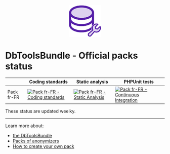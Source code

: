
<p align="center" style="margin: auto">
    <img style="height:100px;" src="./logo.png">
</p>

# DbToolsBundle - Official packs status

|                     | Coding standards | Static analysis | PHPUnit tests |
| ------------------- | ---------------- | --------------- | ------------- |
| Pack fr-FR          | [![Pack fr-FR - Coding standards](https://img.shields.io/github/actions/workflow/status/DbToolsBundle/packs-status/pack-fr-fr-coding-standards.yml?style=flat-square&label=PHP%20CS)](https://github.com/DbToolsBundle/packs-status/actions/workflows/pack-fr-fr-coding-standards.yml) | [![Pack fr-FR - Static Analysis](https://img.shields.io/github/actions/workflow/status/DbToolsBundle/packs-status/pack-fr-fr-static-analysis.yml?style=flat-square&label=PHPStan)](https://github.com/DbToolsBundle/packs-status/actions/workflows/pack-fr-fr-static-analysis.yml) | [![Pack fr-FR - Continuous Integration](https://img.shields.io/github/actions/workflow/status/DbToolsBundle/packs-status/pack-fr-fr-continuous-integration.yml?style=flat-square&label=PHPUnit)](https://github.com/DbToolsBundle/packs-status/actions/workflows/pack-fr-fr-continuous-integration.yml) |

These status are updated weelky.

---
Learn more about:
* [the DbToolsBundle](https://dbtoolsbundle.readthedocs.io)
* [Packs of anonymizers](https://dbtoolsbundle.readthedocs.io/en/stable/anonymization/packs.html)
* [How to create your own pack](https://dbtoolsbundle.readthedocs.io/en/stable/contribute/pack.html)
